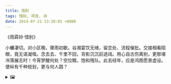 ```yaml
---
title: 惜别
tags: 惜别, 项目, 诗
date: 2014-07-21 13:20:01 +0800
---
```



《雨霖铃·惜别》

小蠊凄切。对小区晚，骤雨初歇。谷湘宴饮无绪，留恋处、流程催批。交接相看陌眼，竟无语凝噎。念去去、千里不回，背影沉沉前途阔。用心自古伤离别，更那堪冷落展志时！今宵梦醒何处？空位黯，饱和残队。此去经年，应是鸿图愿景虚设。便纵有千种规划，更与何人圆？

<details><summary>🖼️</summary>

![](writings/images/2014-07-21-13-20-xi-bie.JPG)

</details>

